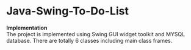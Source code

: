 # Java-Swing-To-Do-List<br />
**Implementation**<br />
The project is implemented using Swing GUI widget toolkit and MYSQL database. There are totally 6 classes including main class frames.
